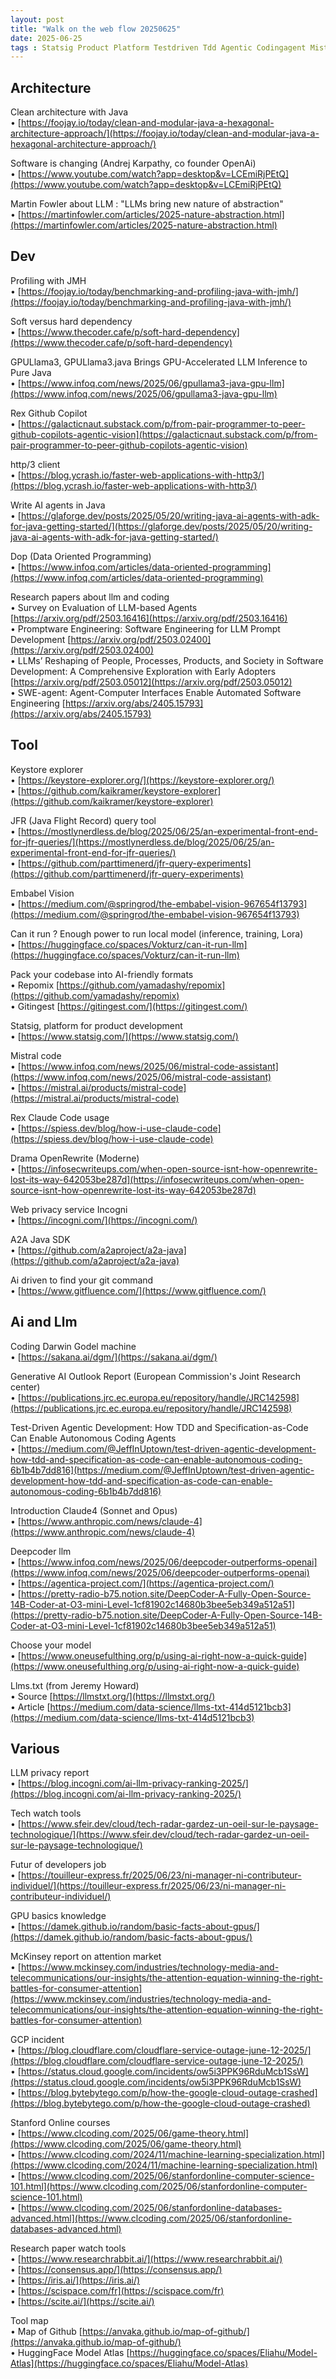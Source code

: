 ```yaml
---
layout: post
title: "Walk on the web flow 20250625"
date: 2025-06-25
tags : Statsig Product Platform Testdriven Tdd Agentic Codingagent Mistral Claude Claudecode Stanford Gametheory Report Europe Ai Network Latency Http3 Aiagent Java Gcp Incident Claude Claude4 Opus Sonnet Openrewrite License Github Copilot Moderne Dop Dataorientedprogramming Researchpapers Research Agent Deepcoder Mckinsey Report Attention Repomix Codebase Ollama Inference Training Gpu Model Choose Hexagonal Java Augmenteddeveloper Darwin Godel Techwatch Privacy Incogni Andrejkarpathy Openai Martinfowler Abstraction Embabel Rodjohnson Gitingest Llmstxt Jeremyhoward A2a Jfr Javaflightrecord Git Gitfluence Keystore Security Explorer Map Huggingface Models Githubcopilot Jmh Profiling
---
```


## Architecture  

Clean architecture with Java           
	• [https://foojay.io/today/clean-and-modular-java-a-hexagonal-architecture-approach/](https://foojay.io/today/clean-and-modular-java-a-hexagonal-architecture-approach/)           

Software is changing (Andrej Karpathy, co founder OpenAi)        
	• [https://www.youtube.com/watch?app=desktop&v=LCEmiRjPEtQ](https://www.youtube.com/watch?app=desktop&v=LCEmiRjPEtQ)          

Martin Fowler about LLM : "LLMs bring new nature of abstraction"        
	• [https://martinfowler.com/articles/2025-nature-abstraction.html](https://martinfowler.com/articles/2025-nature-abstraction.html)          

## Dev   

Profiling with JMH       
	• [https://foojay.io/today/benchmarking-and-profiling-java-with-jmh/](https://foojay.io/today/benchmarking-and-profiling-java-with-jmh/)            

Soft versus hard dependency         
	• [https://www.thecoder.cafe/p/soft-hard-dependency](https://www.thecoder.cafe/p/soft-hard-dependency)            

GPULlama3, GPULlama3.java Brings GPU-Accelerated LLM Inference to Pure Java       
	• [https://www.infoq.com/news/2025/06/gpullama3-java-gpu-llm](https://www.infoq.com/news/2025/06/gpullama3-java-gpu-llm)           

Rex Github Copilot        
	• [https://galacticnaut.substack.com/p/from-pair-programmer-to-peer-github-copilots-agentic-vision](https://galacticnaut.substack.com/p/from-pair-programmer-to-peer-github-copilots-agentic-vision)           

http/3 client        
	• [https://blog.ycrash.io/faster-web-applications-with-http3/](https://blog.ycrash.io/faster-web-applications-with-http3/)       

Write AI agents in Java      
	• [https://glaforge.dev/posts/2025/05/20/writing-java-ai-agents-with-adk-for-java-getting-started/](https://glaforge.dev/posts/2025/05/20/writing-java-ai-agents-with-adk-for-java-getting-started/)         

Dop (Data Oriented Programming)      
	• [https://www.infoq.com/articles/data-oriented-programming](https://www.infoq.com/articles/data-oriented-programming)       

Research papers about llm and coding       
	• Survey on Evaluation of LLM-based Agents [https://arxiv.org/pdf/2503.16416](https://arxiv.org/pdf/2503.16416)      
	• Promptware Engineering: Software Engineering for LLM Prompt Development [https://arxiv.org/pdf/2503.02400](https://arxiv.org/pdf/2503.02400)   
	• LLMs’ Reshaping of People, Processes, Products, and Society in Software Development: A Comprehensive Exploration with Early Adopters [https://arxiv.org/pdf/2503.05012](https://arxiv.org/pdf/2503.05012)           
	• SWE-agent: Agent-Computer Interfaces Enable Automated Software Engineering [https://arxiv.org/abs/2405.15793](https://arxiv.org/abs/2405.15793)        


## Tool   

Keystore explorer       
	• [https://keystore-explorer.org/](https://keystore-explorer.org/)         
	• [https://github.com/kaikramer/keystore-explorer](https://github.com/kaikramer/keystore-explorer)         

JFR (Java Flight Record) query tool          
	• [https://mostlynerdless.de/blog/2025/06/25/an-experimental-front-end-for-jfr-queries/](https://mostlynerdless.de/blog/2025/06/25/an-experimental-front-end-for-jfr-queries/)            
	• [https://github.com/parttimenerd/jfr-query-experiments](https://github.com/parttimenerd/jfr-query-experiments)         

Embabel Vision         
	• [https://medium.com/@springrod/the-embabel-vision-967654f13793](https://medium.com/@springrod/the-embabel-vision-967654f13793)               

Can it run ? Enough power to run local model (inference, training, Lora)          
	• [https://huggingface.co/spaces/Vokturz/can-it-run-llm](https://huggingface.co/spaces/Vokturz/can-it-run-llm)       

Pack your codebase into AI-friendly formats          
	• Repomix [https://github.com/yamadashy/repomix](https://github.com/yamadashy/repomix)            
	• Gitingest [https://gitingest.com/](https://gitingest.com/)           

Statsig, platform for product development        
	• [https://www.statsig.com/](https://www.statsig.com/)          
 
Mistral code         
	• [https://www.infoq.com/news/2025/06/mistral-code-assistant](https://www.infoq.com/news/2025/06/mistral-code-assistant)         
	• [https://mistral.ai/products/mistral-code](https://mistral.ai/products/mistral-code)        

Rex Claude Code usage        
	• [https://spiess.dev/blog/how-i-use-claude-code](https://spiess.dev/blog/how-i-use-claude-code)           

Drama OpenRewrite (Moderne)             
	• [https://infosecwriteups.com/when-open-source-isnt-how-openrewrite-lost-its-way-642053be287d](https://infosecwriteups.com/when-open-source-isnt-how-openrewrite-lost-its-way-642053be287d)        

Web privacy service Incogni         
	• [https://incogni.com/](https://incogni.com/)         

A2A Java SDK        
	• [https://github.com/a2aproject/a2a-java](https://github.com/a2aproject/a2a-java)           

Ai driven to find your git command         
	• [https://www.gitfluence.com/](https://www.gitfluence.com/)         

## Ai and Llm

Coding Darwin Godel machine         
	• [https://sakana.ai/dgm/](https://sakana.ai/dgm/)        

Generative AI Outlook Report (European Commission's Joint Research center)          
	• [https://publications.jrc.ec.europa.eu/repository/handle/JRC142598](https://publications.jrc.ec.europa.eu/repository/handle/JRC142598)           

Test-Driven Agentic Development: How TDD and Specification-as-Code Can Enable Autonomous Coding Agents         
	• [https://medium.com/@JeffInUptown/test-driven-agentic-development-how-tdd-and-specification-as-code-can-enable-autonomous-coding-6b1b4b7dd816](https://medium.com/@JeffInUptown/test-driven-agentic-development-how-tdd-and-specification-as-code-can-enable-autonomous-coding-6b1b4b7dd816)       

Introduction Claude4 (Sonnet and Opus)        
	• [https://www.anthropic.com/news/claude-4](https://www.anthropic.com/news/claude-4)         

Deepcoder llm       
	• [https://www.infoq.com/news/2025/06/deepcoder-outperforms-openai](https://www.infoq.com/news/2025/06/deepcoder-outperforms-openai)           
	• [https://agentica-project.com/](https://agentica-project.com/)        
	• [https://pretty-radio-b75.notion.site/DeepCoder-A-Fully-Open-Source-14B-Coder-at-O3-mini-Level-1cf81902c14680b3bee5eb349a512a51](https://pretty-radio-b75.notion.site/DeepCoder-A-Fully-Open-Source-14B-Coder-at-O3-mini-Level-1cf81902c14680b3bee5eb349a512a51)         

Choose your model         
	• [https://www.oneusefulthing.org/p/using-ai-right-now-a-quick-guide](https://www.oneusefulthing.org/p/using-ai-right-now-a-quick-guide)           

Llms.txt (from Jeremy Howard)           
	• Source [https://llmstxt.org/](https://llmstxt.org/)       
	• Article [https://medium.com/data-science/llms-txt-414d5121bcb3](https://medium.com/data-science/llms-txt-414d5121bcb3)        

## Various

LLM privacy report       
	• [https://blog.incogni.com/ai-llm-privacy-ranking-2025/](https://blog.incogni.com/ai-llm-privacy-ranking-2025/)          

Tech watch tools        
	• [https://www.sfeir.dev/cloud/tech-radar-gardez-un-oeil-sur-le-paysage-technologique/](https://www.sfeir.dev/cloud/tech-radar-gardez-un-oeil-sur-le-paysage-technologique/)            

Futur of developers job        
	• [https://touilleur-express.fr/2025/06/23/ni-manager-ni-contributeur-individuel/](https://touilleur-express.fr/2025/06/23/ni-manager-ni-contributeur-individuel/)          

GPU basics knowledge     
	• [https://damek.github.io/random/basic-facts-about-gpus/](https://damek.github.io/random/basic-facts-about-gpus/)         

McKinsey report on attention market        
	• [https://www.mckinsey.com/industries/technology-media-and-telecommunications/our-insights/the-attention-equation-winning-the-right-battles-for-consumer-attention](https://www.mckinsey.com/industries/technology-media-and-telecommunications/our-insights/the-attention-equation-winning-the-right-battles-for-consumer-attention)       

GCP incident       
	• [https://blog.cloudflare.com/cloudflare-service-outage-june-12-2025/](https://blog.cloudflare.com/cloudflare-service-outage-june-12-2025/)      
	• [https://status.cloud.google.com/incidents/ow5i3PPK96RduMcb1SsW](https://status.cloud.google.com/incidents/ow5i3PPK96RduMcb1SsW)      
	• [https://blog.bytebytego.com/p/how-the-google-cloud-outage-crashed](https://blog.bytebytego.com/p/how-the-google-cloud-outage-crashed)         

Stanford Online courses        
	• [https://www.clcoding.com/2025/06/game-theory.html](https://www.clcoding.com/2025/06/game-theory.html)     
	• [https://www.clcoding.com/2024/11/machine-learning-specialization.html](https://www.clcoding.com/2024/11/machine-learning-specialization.html)       
	• [https://www.clcoding.com/2025/06/stanfordonline-computer-science-101.html](https://www.clcoding.com/2025/06/stanfordonline-computer-science-101.html)      
	• [https://www.clcoding.com/2025/06/stanfordonline-databases-advanced.html](https://www.clcoding.com/2025/06/stanfordonline-databases-advanced.html)       

Research paper watch tools       
	• [https://www.researchrabbit.ai/](https://www.researchrabbit.ai/)       
	• [https://consensus.app/](https://consensus.app/)      
	• [https://iris.ai/](https://iris.ai/)       
	• [https://scispace.com/fr](https://scispace.com/fr)         
	• [https://scite.ai/](https://scite.ai/)      

Tool map      
	• Map of Github [https://anvaka.github.io/map-of-github/](https://anvaka.github.io/map-of-github/)         
	• HuggingFace Model Atlas [https://huggingface.co/spaces/Eliahu/Model-Atlas](https://huggingface.co/spaces/Eliahu/Model-Atlas)       

